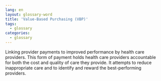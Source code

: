 ```yaml
---
lang: en
layout: glossary-word
title: 'Value-Based Purchasing (VBP)'
tags:
  - glossary
categories:
  - glossary
---
```

Linking provider payments to improved performance by health care providers. This form of payment holds health care providers accountable for both the cost and quality of care they provide. It attempts to reduce inappropriate care and to identify and reward the best-performing providers.